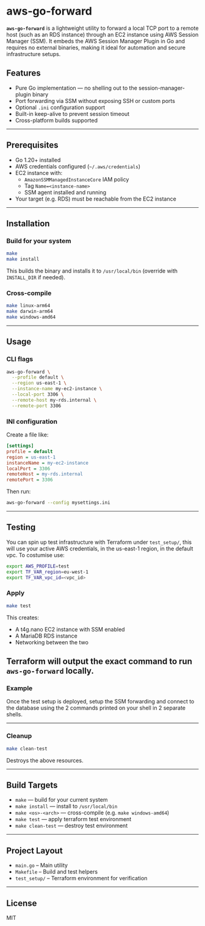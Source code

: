 # aws-go-forward

**`aws-go-forward`** is a lightweight utility to forward a local TCP port to a remote host (such as an RDS instance) through an EC2 instance using AWS Session Manager (SSM). It embeds the AWS Session Manager Plugin in Go and requires no external binaries, making it ideal for automation and secure infrastructure setups.

## Features

- Pure Go implementation — no shelling out to the session-manager-plugin binary
- Port forwarding via SSM without exposing SSH or custom ports
- Optional `.ini` configuration support
- Built-in keep-alive to prevent session timeout
- Cross-platform builds supported

---

## Prerequisites

- Go 1.20+ installed
- AWS credentials configured (`~/.aws/credentials`)
- EC2 instance with:
  - `AmazonSSMManagedInstanceCore` IAM policy
  - Tag `Name=<instance-name>`
  - SSM agent installed and running
- Your target (e.g. RDS) must be reachable from the EC2 instance

---

##  Installation

### Build for your system

```bash
make
make install
```

This builds the binary and installs it to `/usr/local/bin` (override with `INSTALL_DIR` if needed).

### Cross-compile

```bash
make linux-arm64
make darwin-arm64
make windows-amd64
```

---

##  Usage

### CLI flags

```bash
aws-go-forward \
  --profile default \
  --region us-east-1 \
  --instance-name my-ec2-instance \
  --local-port 3306 \
  --remote-host my-rds.internal \
  --remote-port 3306
```

### INI configuration

Create a file like:

```ini
[settings]
profile = default
region = us-east-1
instanceName = my-ec2-instance
localPort = 3306
remoteHost = my-rds.internal
remotePort = 3306
```

Then run:

```bash
aws-go-forward --config mysettings.ini
```

---

##  Testing

You can spin up test infrastructure with Terraform under `test_setup/`, this will use your active AWS credentials, in the us-east-1 region, in the default vpc. To costumise use:

```bash
export AWS_PROFILE=test
export TF_VAR_region=eu-west-1
export TF_VAR_vpc_id=<vpc_id>	
```

### Apply

```bash
make test
```

This creates:

- A t4g.nano EC2 instance with SSM enabled
- A MariaDB RDS instance
- Networking between the two

Terraform will output the exact command to run `aws-go-forward` locally.
---

###  Example

Once the test setup is deployed, setup the SSM forwarding and connect to the database using the 2 commands printed on your shell in 2 separate shells.

---
### Cleanup

```bash
make clean-test
```

Destroys the above resources.

---

##  Build Targets

- `make` — build for your current system
- `make install` — install to `/usr/local/bin`
- `make <os>-<arch>` — cross-compile (e.g. `make windows-amd64`)
- `make test` — apply terraform test environment
- `make clean-test` — destroy test environment

---

##   Project Layout

- `main.go` – Main utility
- `Makefile` – Build and test helpers
- `test_setup/` – Terraform environment for verification


---

##  License

MIT
